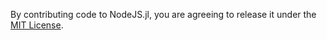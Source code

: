 By contributing code to NodeJS.jl, you are agreeing to release it under the [MIT License](https://github.com/davidanthoff/NodeJS.jl/blob/master/LICENSE.md).
